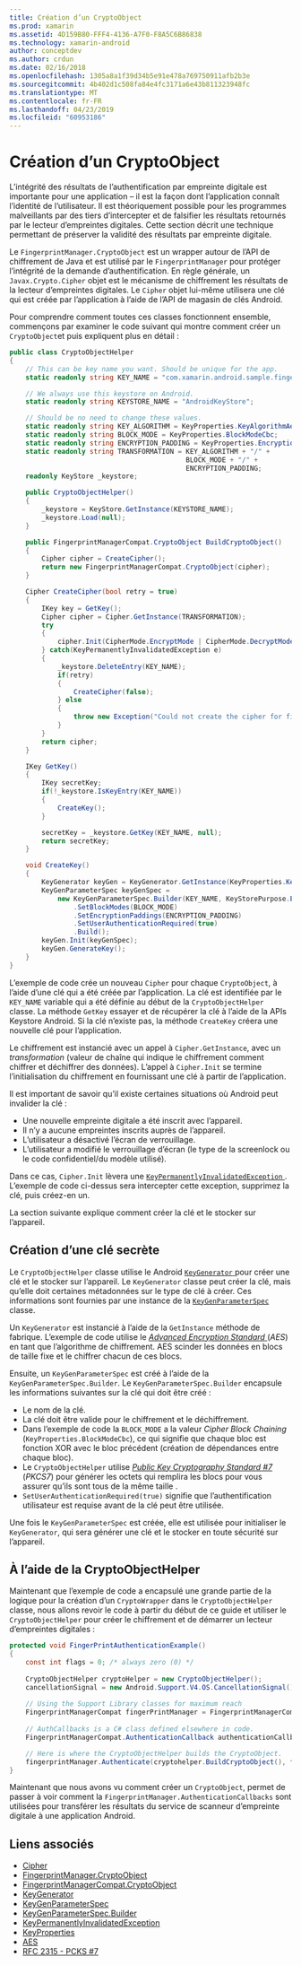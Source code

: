 ```yaml
---
title: Création d’un CryptoObject
ms.prod: xamarin
ms.assetid: 4D159B80-FFF4-4136-A7F0-F8A5C6B86838
ms.technology: xamarin-android
author: conceptdev
ms.author: crdun
ms.date: 02/16/2018
ms.openlocfilehash: 1305a8a1f39d34b5e91e478a769750911afb2b3e
ms.sourcegitcommit: 4b402d1c508fa84e4fc3171a6e43b811323948fc
ms.translationtype: MT
ms.contentlocale: fr-FR
ms.lasthandoff: 04/23/2019
ms.locfileid: "60953186"
---
```

# <a name="creating-a-cryptoobject"></a>Création d’un CryptoObject

L’intégrité des résultats de l’authentification par empreinte digitale est importante pour une application &ndash; il est la façon dont l’application connaît l’identité de l’utilisateur. Il est théoriquement possible pour les programmes malveillants par des tiers d’intercepter et de falsifier les résultats retournés par le lecteur d’empreintes digitales. Cette section décrit une technique permettant de préserver la validité des résultats par empreinte digitale. 

Le `FingerprintManager.CryptoObject` est un wrapper autour de l’API de chiffrement de Java et est utilisé par le `FingerprintManager` pour protéger l’intégrité de la demande d’authentification. En règle générale, un `Javax.Crypto.Cipher` objet est le mécanisme de chiffrement les résultats de la lecteur d’empreintes digitales. Le `Cipher` objet lui-même utilisera une clé qui est créée par l’application à l’aide de l’API de magasin de clés Android.

Pour comprendre comment toutes ces classes fonctionnent ensemble, commençons par examiner le code suivant qui montre comment créer un `CryptoObject`et puis expliquent plus en détail :

```csharp
public class CryptoObjectHelper
{
    // This can be key name you want. Should be unique for the app.
    static readonly string KEY_NAME = "com.xamarin.android.sample.fingerprint_authentication_key";

    // We always use this keystore on Android.
    static readonly string KEYSTORE_NAME = "AndroidKeyStore";

    // Should be no need to change these values.
    static readonly string KEY_ALGORITHM = KeyProperties.KeyAlgorithmAes;
    static readonly string BLOCK_MODE = KeyProperties.BlockModeCbc;
    static readonly string ENCRYPTION_PADDING = KeyProperties.EncryptionPaddingPkcs7;
    static readonly string TRANSFORMATION = KEY_ALGORITHM + "/" +
                                            BLOCK_MODE + "/" +
                                            ENCRYPTION_PADDING;
    readonly KeyStore _keystore;

    public CryptoObjectHelper()
    {
        _keystore = KeyStore.GetInstance(KEYSTORE_NAME);
        _keystore.Load(null);
    }

    public FingerprintManagerCompat.CryptoObject BuildCryptoObject()
    {
        Cipher cipher = CreateCipher();
        return new FingerprintManagerCompat.CryptoObject(cipher);
    }

    Cipher CreateCipher(bool retry = true)
    {
        IKey key = GetKey();
        Cipher cipher = Cipher.GetInstance(TRANSFORMATION);
        try
        {
            cipher.Init(CipherMode.EncryptMode | CipherMode.DecryptMode, key);
        } catch(KeyPermanentlyInvalidatedException e)
        {
            _keystore.DeleteEntry(KEY_NAME);
            if(retry)
            {
                CreateCipher(false);
            } else
            {
                throw new Exception("Could not create the cipher for fingerprint authentication.", e);
            }
        }
        return cipher;
    }

    IKey GetKey()
    {
        IKey secretKey;
        if(!_keystore.IsKeyEntry(KEY_NAME))
        {
            CreateKey();
        }

        secretKey = _keystore.GetKey(KEY_NAME, null);
        return secretKey;
    }

    void CreateKey()
    {
        KeyGenerator keyGen = KeyGenerator.GetInstance(KeyProperties.KeyAlgorithmAes, KEYSTORE_NAME);
        KeyGenParameterSpec keyGenSpec =
            new KeyGenParameterSpec.Builder(KEY_NAME, KeyStorePurpose.Encrypt | KeyStorePurpose.Decrypt)
                .SetBlockModes(BLOCK_MODE)
                .SetEncryptionPaddings(ENCRYPTION_PADDING)
                .SetUserAuthenticationRequired(true)
                .Build();
        keyGen.Init(keyGenSpec);
        keyGen.GenerateKey();
    }
}
```

L’exemple de code crée un nouveau `Cipher` pour chaque `CryptoObject`, à l’aide d’une clé qui a été créée par l’application. La clé est identifiée par le `KEY_NAME` variable qui a été définie au début de la `CryptoObjectHelper` classe. La méthode `GetKey` essayer et de récupérer la clé à l’aide de la APIs Keystore Android. Si la clé n’existe pas, la méthode `CreateKey` créera une nouvelle clé pour l’application.

Le chiffrement est instancié avec un appel à `Cipher.GetInstance`, avec un _transformation_ (valeur de chaîne qui indique le chiffrement comment chiffrer et déchiffrer des données). L’appel à `Cipher.Init` se termine l’initialisation du chiffrement en fournissant une clé à partir de l’application. 

Il est important de savoir qu’il existe certaines situations où Android peut invalider la clé : 

* Une nouvelle empreinte digitale a été inscrit avec l’appareil.
* Il n’y a aucune empreintes inscrits auprès de l’appareil.
* L’utilisateur a désactivé l’écran de verrouillage.
* L’utilisateur a modifié le verrouillage d’écran (le type de la screenlock ou le code confidentiel/du modèle utilisé).

Dans ce cas, `Cipher.Init` lèvera une [ `KeyPermanentlyInvalidatedException` ](https://developer.android.com/reference/android/security/keystore/KeyPermanentlyInvalidatedException.html). L’exemple de code ci-dessus sera intercepter cette exception, supprimez la clé, puis créez-en un.

La section suivante explique comment créer la clé et le stocker sur l’appareil.

## <a name="creating-a-secret-key"></a>Création d’une clé secrète

Le `CryptoObjectHelper` classe utilise le Android [ `KeyGenerator` ](https://developer.xamarin.com/api/type/Javax.Crypto.KeyGenerator/) pour créer une clé et le stocker sur l’appareil. Le `KeyGenerator` classe peut créer la clé, mais qu’elle doit certaines métadonnées sur le type de clé à créer. Ces informations sont fournies par une instance de la [ `KeyGenParameterSpec` ](https://developer.android.com/reference/android/security/keystore/KeyGenParameterSpec.html) classe. 

Un `KeyGenerator` est instancié à l’aide de la `GetInstance` méthode de fabrique. L’exemple de code utilise le [ _Advanced Encryption Standard_ ](https://en.wikipedia.org/wiki/Advanced_Encryption_Standard) (_AES_) en tant que l’algorithme de chiffrement. AES scinder les données en blocs de taille fixe et le chiffrer chacun de ces blocs.

Ensuite, un `KeyGenParameterSpec` est créé à l’aide de la `KeyGenParameterSpec.Builder`. Le `KeyGenParameterSpec.Builder` encapsule les informations suivantes sur la clé qui doit être créé :

* Le nom de la clé.
* La clé doit être valide pour le chiffrement et le déchiffrement.
* Dans l’exemple de code la `BLOCK_MODE` a la valeur _Cipher Block Chaining_ (`KeyProperties.BlockModeCbc`), ce qui signifie que chaque bloc est fonction XOR avec le bloc précédent (création de dépendances entre chaque bloc). 
* Le `CryptoObjectHelper` utilise [ _Public Key Cryptography Standard #7_ ](https://tools.ietf.org/html/rfc2315) (_PKCS7_) pour générer les octets qui remplira les blocs pour vous assurer qu’ils sont tous de la même taille .
* `SetUserAuthenticationRequired(true)` signifie que l’authentification utilisateur est requise avant de la clé peut être utilisée.

Une fois le `KeyGenParameterSpec` est créée, elle est utilisée pour initialiser le `KeyGenerator`, qui sera générer une clé et le stocker en toute sécurité sur l’appareil. 

## <a name="using-the-cryptoobjecthelper"></a>À l’aide de la CryptoObjectHelper

Maintenant que l’exemple de code a encapsulé une grande partie de la logique pour la création d’un `CryptoWrapper` dans le `CryptoObjectHelper` classe, nous allons revoir le code à partir du début de ce guide et utiliser le `CryptoObjectHelper` pour créer le chiffrement et de démarrer un lecteur d’empreintes digitales : 

```csharp
protected void FingerPrintAuthenticationExample()
{
    const int flags = 0; /* always zero (0) */
    
    CryptoObjectHelper cryptoHelper = new CryptoObjectHelper();
    cancellationSignal = new Android.Support.V4.OS.CancellationSignal();
    
    // Using the Support Library classes for maximum reach
    FingerprintManagerCompat fingerPrintManager = FingerprintManagerCompat.From(this);
    
    // AuthCallbacks is a C# class defined elsewhere in code.
    FingerprintManagerCompat.AuthenticationCallback authenticationCallback = new MyAuthCallbackSample(this);

    // Here is where the CryptoObjectHelper builds the CryptoObject. 
    fingerprintManager.Authenticate(cryptohelper.BuildCryptoObject(), flags, cancellationSignal, authenticationCallback, null);
}
```

Maintenant que nous avons vu comment créer un `CryptoObject`, permet de passer à voir comment la `FingerprintManager.AuthenticationCallbacks` sont utilisées pour transférer les résultats du service de scanneur d’empreinte digitale à une application Android.



## <a name="related-links"></a>Liens associés

- [Cipher](https://developer.xamarin.com/api/type/Javax.Crypto.Cipher/)
- [FingerprintManager.CryptoObject](https://developer.android.com/reference/android/hardware/fingerprint/FingerprintManager.CryptoObject.html)
- [FingerprintManagerCompat.CryptoObject](https://developer.android.com/reference/android/support/v4/hardware/fingerprint/FingerprintManagerCompat.CryptoObject.html)
- [KeyGenerator](https://developer.xamarin.com/api/type/Javax.Crypto.KeyGenerator/)
- [KeyGenParameterSpec](https://developer.android.com/reference/android/security/keystore/KeyGenParameterSpec.html)
- [KeyGenParameterSpec.Builder](https://developer.android.com/reference/android/security/keystore/KeyGenParameterSpec.Builder.html)
- [KeyPermanentlyInvalidatedException](https://developer.android.com/reference/android/security/keystore/KeyPermanentlyInvalidatedException.html)
- [KeyProperties](https://developer.android.com/reference/android/security/keystore/KeyProperties.html)
- [AES](https://en.wikipedia.org/wiki/Advanced_Encryption_Standard)
- [RFC 2315 - PCKS #7](https://tools.ietf.org/html/rfc2315)
